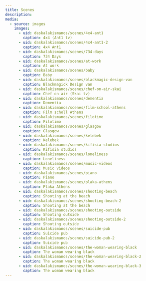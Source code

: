 ```yaml
---
title: Scenes
description: 
media:
  - source: images
    images:
      - uid: daskalakismanos/scenes/4x4-ant1
        caption: 4x4 (Ant1 tv)
      - uid: daskalakismanos/scenes/4x4-ant1-2
        caption: 4x4 Ant1
      - uid: daskalakismanos/scenes/734-days
        caption: 734 Days
      - uid: daskalakismanos/scenes/at-work
        caption: At work
      - uid: daskalakismanos/scenes/baby
        caption: Baby
      - uid: daskalakismanos/scenes/blackmagic-design-van
        caption: Blackmagick Design van
      - uid: daskalakismanos/scenes/chef-on-air-skai
        caption: Chef on air (Skai tv)
      - uid: daskalakismanos/scenes/dementia
        caption: Dementia
      - uid: daskalakismanos/scenes/film-school-athens
        caption: Film scholl Athens
      - uid: daskalakismanos/scenes/filotimo
        caption: Filotimo
      - uid: daskalakismanos/scenes/glasgow
        caption: Glasgow
      - uid: daskalakismanos/scenes/kelebek
        caption: Kelebek
      - uid: daskalakismanos/scenes/kifisia-studios
        caption: Kifisia studios
      - uid: daskalakismanos/scenes/loneliness
        caption: Loneliness
      - uid: daskalakismanos/scenes/music-videos
        caption: Music videos
      - uid: daskalakismanos/scenes/piano
        caption: Piano
      - uid: daskalakismanos/scenes/plaka-athens
        caption: Plaka Athens
      - uid: daskalakismanos/scenes/shooting-beach
        caption: Shooting at the beach
      - uid: daskalakismanos/scenes/shooting-beach-2
        caption: Shooting at the beach
      - uid: daskalakismanos/scenes/shooting-outside
        caption: Shooting outside
      - uid: daskalakismanos/scenes/shooting-outside-2
        caption: Shooting outside
      - uid: daskalakismanos/scenes/suicide-pub
        caption: Suicide pub
      - uid: daskalakismanos/scenes/suicide-pub-2
        caption: Suicide pub
      - uid: daskalakismanos/scenes/the-woman-wearing-black
        caption: The woman wearing black
      - uid: daskalakismanos/scenes/the-woman-wearing-black-2
        caption: The woman wearing black
      - uid: daskalakismanos/scenes/the-woman-wearing-black-3
        caption: The woman wearing black
---
```

